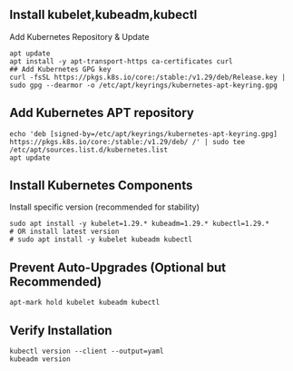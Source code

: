 
## Install kubelet,kubeadm,kubectl
Add Kubernetes Repository & Update
```
apt update
apt install -y apt-transport-https ca-certificates curl
## Add Kubernetes GPG key
curl -fsSL https://pkgs.k8s.io/core:/stable:/v1.29/deb/Release.key | sudo gpg --dearmor -o /etc/apt/keyrings/kubernetes-apt-keyring.gpg
```
## Add Kubernetes APT repository
```
echo 'deb [signed-by=/etc/apt/keyrings/kubernetes-apt-keyring.gpg] https://pkgs.k8s.io/core:/stable:/v1.29/deb/ /' | sudo tee /etc/apt/sources.list.d/kubernetes.list
apt update
```
## Install Kubernetes Components
Install specific version (recommended for stability)
```
sudo apt install -y kubelet=1.29.* kubeadm=1.29.* kubectl=1.29.*
# OR install latest version
# sudo apt install -y kubelet kubeadm kubectl
```
## Prevent Auto-Upgrades (Optional but Recommended)
```
apt-mark hold kubelet kubeadm kubectl
```
## Verify Installation
```
kubectl version --client --output=yaml
kubeadm version
```


